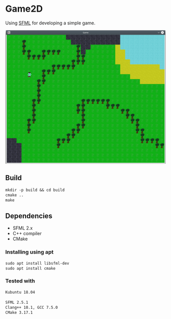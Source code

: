 # Game2D

Using [SFML](https://www.sfml-dev.org) for developing a simple game.


![screenshot small](documentation/screenshot_small.png)

## Build
```
mkdir -p build && cd build
cmake ..
make
```

## Dependencies

- SFML 2.x
- C++ compiler
- CMake

### Installing using apt
```
sudo apt install libsfml-dev
sudo apt install cmake
```

### Tested with
```
Kubuntu 18.04

SFML 2.5.1
Clang++ 10.1, GCC 7.5.0
CMake 3.17.1
```